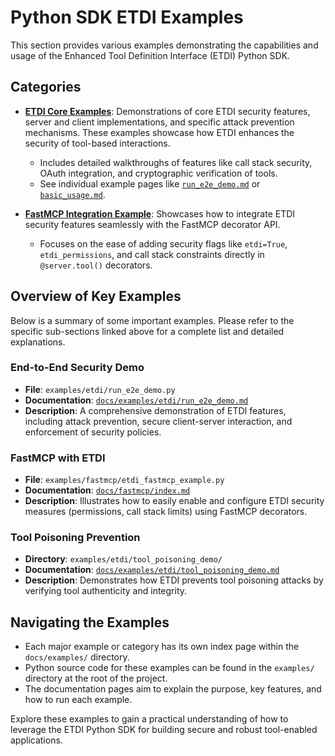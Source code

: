 # Python SDK ETDI Examples

This section provides various examples demonstrating the capabilities and usage of the Enhanced Tool Definition Interface (ETDI) Python SDK.

## Categories

-   **[ETDI Core Examples](./etdi/index.md)**: Demonstrations of core ETDI security features, server and client implementations, and specific attack prevention mechanisms. These examples showcase how ETDI enhances the security of tool-based interactions.
    -   Includes detailed walkthroughs of features like call stack security, OAuth integration, and cryptographic verification of tools.
    -   See individual example pages like [`run_e2e_demo.md`](./etdi/run_e2e_demo.md) or [`basic_usage.md`](./etdi/basic_usage.md).

-   **[FastMCP Integration Example](../fastmcp/index.md)**: Showcases how to integrate ETDI security features seamlessly with the FastMCP decorator API.
    -   Focuses on the ease of adding security flags like `etdi=True`, `etdi_permissions`, and call stack constraints directly in `@server.tool()` decorators.

## Overview of Key Examples

Below is a summary of some important examples. Please refer to the specific sub-sections linked above for a complete list and detailed explanations.

### End-to-End Security Demo

-   **File**: `examples/etdi/run_e2e_demo.py`
-   **Documentation**: [`docs/examples/etdi/run_e2e_demo.md`](./etdi/run_e2e_demo.md)
-   **Description**: A comprehensive demonstration of ETDI features, including attack prevention, secure client-server interaction, and enforcement of security policies.

### FastMCP with ETDI

-   **File**: `examples/fastmcp/etdi_fastmcp_example.py`
-   **Documentation**: [`docs/fastmcp/index.md`](../fastmcp/index.md)
-   **Description**: Illustrates how to easily enable and configure ETDI security measures (permissions, call stack limits) using FastMCP decorators.

### Tool Poisoning Prevention

-   **Directory**: `examples/etdi/tool_poisoning_demo/`
-   **Documentation**: [`docs/examples/etdi/tool_poisoning_demo.md`](./etdi/tool_poisoning_demo.md)
-   **Description**: Demonstrates how ETDI prevents tool poisoning attacks by verifying tool authenticity and integrity.

## Navigating the Examples

-   Each major example or category has its own index page within the `docs/examples/` directory.
-   Python source code for these examples can be found in the `examples/` directory at the root of the project.
-   The documentation pages aim to explain the purpose, key features, and how to run each example.

Explore these examples to gain a practical understanding of how to leverage the ETDI Python SDK for building secure and robust tool-enabled applications. 